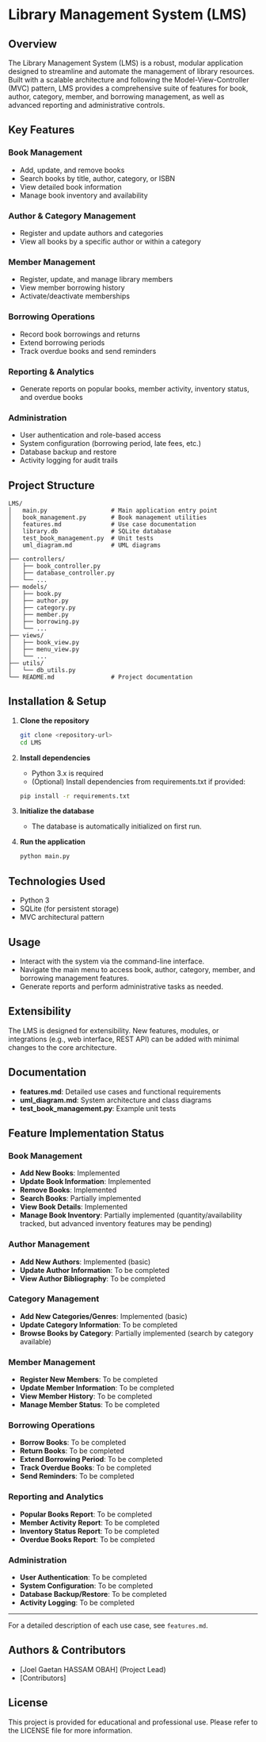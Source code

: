 # Library Management System (LMS)

## Overview
The Library Management System (LMS) is a robust, modular application designed to streamline and automate the management of library resources. Built with a scalable architecture and following the Model-View-Controller (MVC) pattern, LMS provides a comprehensive suite of features for book, author, category, member, and borrowing management, as well as advanced reporting and administrative controls.

## Key Features
### Book Management
- Add, update, and remove books
- Search books by title, author, category, or ISBN
- View detailed book information
- Manage book inventory and availability

### Author & Category Management
- Register and update authors and categories
- View all books by a specific author or within a category

### Member Management
- Register, update, and manage library members
- View member borrowing history
- Activate/deactivate memberships

### Borrowing Operations
- Record book borrowings and returns
- Extend borrowing periods
- Track overdue books and send reminders

### Reporting & Analytics
- Generate reports on popular books, member activity, inventory status, and overdue books

### Administration
- User authentication and role-based access
- System configuration (borrowing period, late fees, etc.)
- Database backup and restore
- Activity logging for audit trails

## Project Structure
```
LMS/
│   main.py                  # Main application entry point
│   book_management.py       # Book management utilities
│   features.md              # Use case documentation
│   library.db               # SQLite database
│   test_book_management.py  # Unit tests
│   uml_diagram.md           # UML diagrams
│
├── controllers/
│   ├── book_controller.py
│   ├── database_controller.py
│   └── ...
├── models/
│   ├── book.py
│   ├── author.py
│   ├── category.py
│   ├── member.py
│   ├── borrowing.py
│   └── ...
├── views/
│   ├── book_view.py
│   ├── menu_view.py
│   └── ...
├── utils/
│   └── db_utils.py
└── README.md                # Project documentation
```

## Installation & Setup
1. **Clone the repository**
   ```bash
   git clone <repository-url>
   cd LMS
   ```
2. **Install dependencies**
   - Python 3.x is required
   - (Optional) Install dependencies from requirements.txt if provided:
   ```bash
   pip install -r requirements.txt
   ```
3. **Initialize the database**
   - The database is automatically initialized on first run.

4. **Run the application**
   ```bash
   python main.py
   ```

## Technologies Used
- Python 3
- SQLite (for persistent storage)
- MVC architectural pattern

## Usage
- Interact with the system via the command-line interface.
- Navigate the main menu to access book, author, category, member, and borrowing management features.
- Generate reports and perform administrative tasks as needed.

## Extensibility
The LMS is designed for extensibility. New features, modules, or integrations (e.g., web interface, REST API) can be added with minimal changes to the core architecture.

## Documentation
- **features.md**: Detailed use cases and functional requirements
- **uml_diagram.md**: System architecture and class diagrams
- **test_book_management.py**: Example unit tests

## Feature Implementation Status

### Book Management
- **Add New Books**: Implemented
- **Update Book Information**: Implemented
- **Remove Books**: Implemented
- **Search Books**: Partially implemented
- **View Book Details**: Implemented
- **Manage Book Inventory**: Partially implemented (quantity/availability tracked, but advanced inventory features may be pending)

### Author Management
- **Add New Authors**: Implemented (basic)
- **Update Author Information**: To be completed
- **View Author Bibliography**: To be completed

### Category Management
- **Add New Categories/Genres**: Implemented (basic)
- **Update Category Information**: To be completed
- **Browse Books by Category**: Partially implemented (search by category available)

### Member Management
- **Register New Members**: To be completed
- **Update Member Information**: To be completed
- **View Member History**: To be completed
- **Manage Member Status**: To be completed

### Borrowing Operations
- **Borrow Books**: To be completed
- **Return Books**: To be completed
- **Extend Borrowing Period**: To be completed
- **Track Overdue Books**: To be completed
- **Send Reminders**: To be completed

### Reporting and Analytics
- **Popular Books Report**: To be completed
- **Member Activity Report**: To be completed
- **Inventory Status Report**: To be completed
- **Overdue Books Report**: To be completed

### Administration
- **User Authentication**: To be completed
- **System Configuration**: To be completed
- **Database Backup/Restore**: To be completed
- **Activity Logging**: To be completed

---

For a detailed description of each use case, see `features.md`.

## Authors & Contributors
- [Joel Gaetan HASSAM OBAH] (Project Lead)
- [Contributors]

## License
This project is provided for educational and professional use. Please refer to the LICENSE file for more information.
